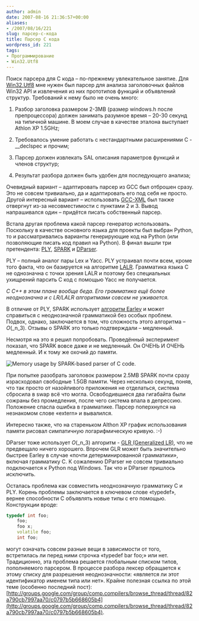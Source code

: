 ```yaml
---
author: admin
date: 2007-08-16 21:36:57+00:00
aliases:
- /2007/08/16/221
slug: парсер-c-кода
title: Парсер C кода
wordpress_id: 221
tags:
- Программирование
- Win32.Utf8
---
```


Поиск парсера для C кода – по-прежнему увлекательное занятие. Для [Win32.Utf8](http://blog.not-a-kernel-guy.com/2007/08/12/220) мне нужен был парсер для анализа заголовочных файлов Win32 API и извлечения из них прототипов функций и объявлений структур. Требований к нему было не очень много:

<!--more-->

  1. Разбор заголовка размером 2-3MB (размер windows.h после препроцессора) должен занимать разумное время – 20-30 секунд на типичной машине. В моем случае в качестве эталона выступает Athlon XP 1.5GHz;

  2. Требовалось умение работать с нестандартными расширениями C - __declspec и прочим;

  3. Парсер должен извлекать SAL описания параметров функций и членов структур;

  4. Результат разбора должен быть удобен для последующего анализа;

Очевидный вариант – адаптировать парсер из GCC был отброшен сразу. Это не совсем тривиально, да и адаптировать его под себя не просто. Другой интересный вариант – использовать [GCC-XML](http://www.gccxml.org/) был также отвергнут из-за несовместимости с пунктами 2 и 3. Вывод напрашивался один – придётся писать собственный парсер. 

Встала другая проблема какой парсер генератор использовать. Поскольку в качестве основного языка для проекты был выбран Python, то и рассматривались варианты генерирующие код на Python (или позволяющие писать код правил на Python). В финал вышли три претендента: [PLY](http://www.dabeaz.com/ply/), [SPARK](http://www.cpsc.ucalgary.ca/~aycock/spark/) и [DParser](http://dparser.sourceforge.net/).

PLY – полный аналог пары Lex и Yacc. PLY устраивал почти всем, кроме того факта, что он базируется на алгоритме [LALR](http://en.wikipedia.org/wiki/LALR_parser). Грамматика языка C не однозначна с точки зрения LALR и поэтому без специальных ухищрений парсить C код с помощью Yacc не получается. 

_C С++ в этом плане вообще беда. Его грамматика ещё более неоднозначна и с LR/LALR алгоритмами совсем не уживается._

В отличие от PLY, SPARK использует [алгоритм Earley](http://en.wikipedia.org/wiki/Earley_algorithm)  и может справиться с неоднозначной грамматикой без особых проблем. Подвох, однако, заключается в том, что сложность этого алгоритма – _O_(_n_3). Отзывы о SPARK это только подтверждали – медленный.

Несмотря на это я решил попробовать. Проведённый эксперимент показал, что SPARK вовсе даже и не медленный. Он ОЧЕНЬ И ОЧЕНЬ медленный. И к тому же охочий до памяти. 

![Memory usage by SPARK-based parser of C code.](/2007/08/spark_memory_usage.png)

При попытке разобрать заголовок размером 2.5MB SPARK почти сразу израсходовал свободные 1.5GB памяти. Через несколько секунд, поняв, что так просто от назойливого приложения не отделаться, система сбросила в swap всё что могла. Освободившиеся два гигабайта были сожраны без промедления, после чего система впала в депрессию. Положение спасла ошибка в грамматике. Парсер поперхнулся на незнакомом слове «extern» и вывалился. 

Интересно также, что на стареньком Althon XP график использования памяти рисовал симпатичную логарифмическую кривую. :-)

DParser тоже использует _O_(_n_3) алгоритм - [GLR (Generalized LR)](http://en.wikipedia.org/wiki/GLR_parser), что не предвещало ничего хорошего. Впрочем GLR может быть  значительно быстрее Earley  в случае «почти детерминированной грамматики», включая грамматику C. К сожалению DParser не совсем тривиально подключается к Python под Windows. Так что и DParser пришлось исключить. 

Осталась проблема как совместить неоднозначную грамматику C и PLY. Корень проблемы  заключается в ключевом слове «typedef», вернее способности C объявлять новые типы с его помощью. Конструкции вроде:

```cpp
typedef int foo; 
    foo; 
    foo x; 
    volatile foo; 
    int foo;
```

могут означать совсем разные вещи в зависимости от того, встретилась ли перед ними строчка «typedef bar foo;» или нет. Традиционно, эта проблема решается глобальным списком типов, пополняемого парсером. В процессе разбора лексер обращается к этому списку для разрешения неоднозначности: «является ли этот идентификатор именем типа или нет». Крайне полезная ссылка по этой теме (особенно последний пост): [http://groups.google.com/group/comp.compilers/browse_thread/thread/82a790cb7997aa70/c0797b5b668605b4](http://groups.google.com/group/comp.compilers/browse_thread/thread/82a790cb7997aa70/c0797b5b668605b4).
